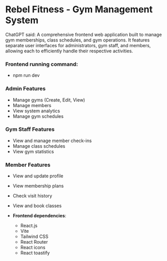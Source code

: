# Rebel Fitness - Gym Management System

ChatGPT said:
A comprehensive frontend web application built to manage gym memberships, class schedules, and gym operations. It features separate user interfaces for administrators, gym staff, and members, allowing each to efficiently handle their respective activities.

### Frontend running command:
- npm run dev

### Admin Features
- Manage gyms (Create, Edit, View)
- Manage members
- View system analytics
- Manage gym schedules

### Gym Staff Features
- View and manage member check-ins
- Manage class schedules
- View gym statistics

### Member Features
- View and update profile
- View membership plans
- Check visit history
- View and book classes

- **Frontend dependencies**: 
  - React.js
  - Vite
  - Tailwind CSS
  - React Router
  - React icons
  - React toastify 
